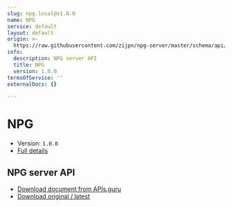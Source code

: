 ```yaml
---
slug: npg.local@v1.0.0
name: NPG
service: default
layout: default
origin: >-
  https://raw.githubusercontent.com/zijpn/npg-server/master/schema/api/npgapi.json
info:
  description: NPG server API
  title: NPG
  version: 1.0.0
termsOfService: ''
externalDocs: {}

---
```

# NPG

* Version: `1.0.0`
* [Full details](../html/npg.local@v1.0.0.html)




## NPG server API



* [Download document from APIs.guru](https://raw.githubusercontent.com/APIs-guru/asyncapi-directory/master/docs/APIs/npg.local%40v1.0.0.yaml)
* [Download original / latest](https://raw.githubusercontent.com/zijpn/npg-server/master/schema/api/npgapi.json)

<script type="application/ld+json">
{
  "@context": "http://schema.org/",
  "@type": "WebAPI",
  "description": "NPG server API",
  "documentation": "",

  "name": "NPG"
}
</script>
